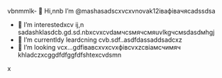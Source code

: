 vbnmmlk- 👋 Hi,nnb I’m @mashasadscxvcxvnovak12івафівачясadssdsa
- 👀 I’m interestedxcv ij,n sadashklasdcb.gd.sd.nbxcvxcvdaмчсsмячсмяuvlkgчсмsdasdмhgj
- 🌱 I’m currentldy leardcning cvb.sdf..asdfdassaddsadcxz
- 💞️ I’m looking vcx...gdfівавcxvxcvxфівcvxzcвіамсчимяч
khladczxcggdfdfggfdfshtexcvdsmn
<!---cxzgfdfsdvfvcxv
mashanovak12/mashanovak12 is a ✨ special cv✨ repository because its `README.md` (this file) appears on your GitHub profile.
You can click the Praseview link to take a look at your chancxzcges.xzcxzczxc
--->x
